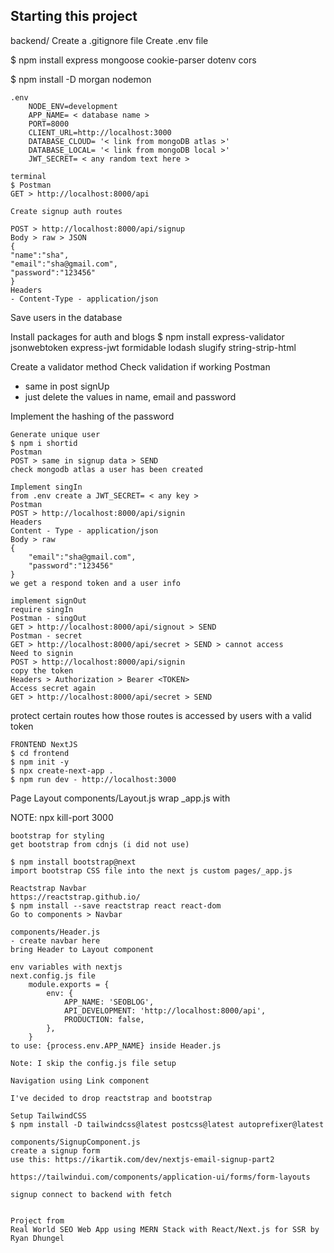 ## Starting this project

backend/
Create a .gitignore file
Create .env file

$ npm install express mongoose cookie-parser dotenv cors

$ npm install -D morgan nodemon

```
.env
	NODE_ENV=development
    APP_NAME= < database name >
    PORT=8000
    CLIENT_URL=http://localhost:3000
    DATABASE_CLOUD= '< link from mongoDB atlas >'
    DATABASE_LOCAL= '< link from mongoDB local >'
    JWT_SECRET= < any random text here >

terminal
$ Postman
GET > http://localhost:8000/api

Create signup auth routes

POST > http://localhost:8000/api/signup
Body > raw > JSON
{
"name":"sha",
"email":"sha@gmail.com",
"password":"123456"
}
Headers
- Content-Type - application/json
```

Save users in the database

Install packages for auth and blogs
$ npm install express-validator jsonwebtoken express-jwt formidable lodash slugify string-strip-html

Create a validator method
Check validation if working
Postman

- same in post signUp
- just delete the values in name, email and password

Implement the hashing of the password

```
Generate unique user
$ npm i shortid
Postman
POST > same in signup data > SEND
check mongodb atlas a user has been created

Implement singIn
from .env create a JWT_SECRET= < any key >
Postman
POST > http://localhost:8000/api/signin
Headers
Content - Type - application/json
Body > raw
{
    "email":"sha@gmail.com",
    "password":"123456"
}
we get a respond token and a user info

implement signOut
require singIn
Postman - singOut
GET > http://localhost:8000/api/signout > SEND
Postman - secret
GET > http://localhost:8000/api/secret > SEND > cannot access
Need to signin
POST > http://localhost:8000/api/signin
copy the token
Headers > Authorization > Bearer <TOKEN>
Access secret again
GET > http://localhost:8000/api/secret > SEND
```

protect certain routes
how those routes is accessed by users with a valid token

```
FRONTEND NextJS
$ cd frontend
$ npm init -y
$ npx create-next-app .
$ npm run dev - http://localhost:3000

```

Page Layout
components/Layout.js
wrap \_app.js with <Layout>

NOTE: npx kill-port 3000

```
bootstrap for styling
get bootstrap from cdnjs (i did not use)

$ npm install bootstrap@next
import bootstrap CSS file into the next js custom pages/_app.js

Reactstrap Navbar
https://reactstrap.github.io/
$ npm install --save reactstrap react react-dom
Go to components > Navbar

components/Header.js
- create navbar here
bring Header to Layout component

env variables with nextjs
next.config.js file
    module.exports = {
        env: {
            APP_NAME: 'SEOBLOG',
            API_DEVELOPMENT: 'http://localhost:8000/api',
            PRODUCTION: false,
        },
    }
to use: {process.env.APP_NAME} inside Header.js

Note: I skip the config.js file setup

Navigation using Link component

I've decided to drop reactstrap and bootstrap

Setup TailwindCSS
$ npm install -D tailwindcss@latest postcss@latest autoprefixer@latest

components/SignupComponent.js
create a signup form
use this: https://ikartik.com/dev/nextjs-email-signup-part2

https://tailwindui.com/components/application-ui/forms/form-layouts

signup connect to backend with fetch


```

```
Project from
Real World SEO Web App using MERN Stack with React/Next.js for SSR by Ryan Dhungel
```
